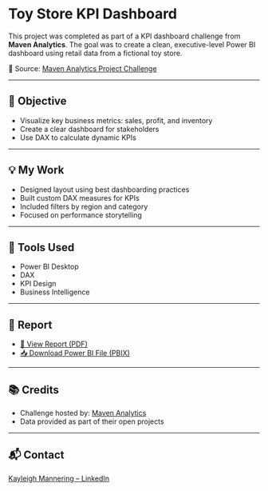 # Toy Store KPI Dashboard

This project was completed as part of a KPI dashboard challenge from **Maven Analytics**. The goal was to create a clean, executive-level Power BI dashboard using retail data from a fictional toy store.

🧩 Source: [Maven Analytics Project Challenge](https://app.mavenanalytics.io/guided-projects)

---

## 🎯 Objective

- Visualize key business metrics: sales, profit, and inventory
- Create a clear dashboard for stakeholders
- Use DAX to calculate dynamic KPIs

---

## 💡 My Work

- Designed layout using best dashboarding practices  
- Built custom DAX measures for KPIs  
- Included filters by region and category  
- Focused on performance storytelling

---

## 🧰 Tools Used

- Power BI Desktop  
- DAX  
- KPI Design  
- Business Intelligence

---

## 📄 Report

- [📄 View Report (PDF)](./Toy%20Store%20KPI%20Report.pdf)  
- [📥 Download Power BI File (PBIX)](./Toy%20Store%20KPI%20Report.pbix)

---

## 📚 Credits

- Challenge hosted by: [Maven Analytics](https://www.mavenanalytics.io/)  
- Data provided as part of their open projects

---

## 📬 Contact

[Kayleigh Mannering – LinkedIn](https://www.linkedin.com/in/kayleigh-mannering/)
